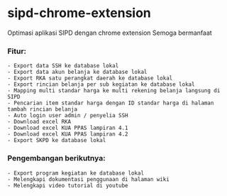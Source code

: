 # sipd-chrome-extension
Optimasi aplikasi SIPD dengan chrome extension
Semoga bermanfaat

### Fitur:
	- Export data SSH ke database lokal
	- Export data akun belanja ke database lokal
	- Export RKA satu perangkat daerah ke database lokal
	- Export rincian belanja per sub kegiatan ke database lokal
	- Mapping multi standar harga ke multi rekening belanja langsung di SIPD
	- Pencarian item standar harga dengan ID standar harga di halaman tambah rincian belanja
	- Auto login user admin / penyelia SSH
	- Download excel RKA
	- Download excel KUA PPAS lampiran 4.1
	- Download excel KUA PPAS lampiran 4.2
	- Export SKPD ke database lokal

### Pengembangan berikutnya:
	- Export program kegiatan ke database lokal
	- Melengkapi dokumentasi penggunaan di halaman wiki
	- Melengkapi video tutorial di youtube